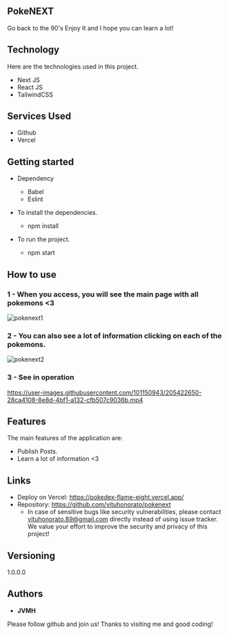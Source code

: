 


## PokeNEXT
Go back to the 90's
Enjoy It and I hope you can learn a lot!


## Technology 

Here are the technologies used in this project.

* Next JS
* React JS
* TailwindCSS

## Services Used

* Github
* Vercel


## Getting started

* Dependency
  - Babel 
  - Eslint
  
* To install the dependencies.
  - npm install
  
* To run the project.
  - npm start

## How to use

### 1 - When you access, you will see the main page with all pokemons  <3

![pokenext1](https://user-images.githubusercontent.com/101150943/205422145-ae39da70-3edc-46c7-9e16-7f62db5d5f40.jpg)


### 2 - You can also see a lot of information clicking on each of the pokemons.

![pokenext2](https://user-images.githubusercontent.com/101150943/205422325-e480c885-08ef-4ff8-b38d-3ed792720f25.jpg)

### 3 - See in operation

https://user-images.githubusercontent.com/101150943/205422650-28ca4108-8e8d-4bf1-a132-cfb507c9036b.mp4




## Features

The main features of the application are:
 - Publish Posts.
 - Learn a lot of information <3


## Links
  - Deploy on Vercel: https://pokedex-flame-eight.vercel.app/
  - Repository: https://github.com/vituhonorato/pokenext
    - In case of sensitive bugs like security vulnerabilities, please contact
      vituhonorato.89@gmail.com directly instead of using issue tracker. We value your effort
      to improve the security and privacy of this project!

  ## Versioning

  1.0.0.0


  ## Authors

  * **JVMH** 

  Please follow github and join us!
  Thanks to visiting me and good coding!
